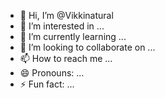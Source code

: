- 👋 Hi, I’m @Vikkinatural
- 👀 I’m interested in ...
- 🌱 I’m currently learning ...
- 💞️ I’m looking to collaborate on ...
- 📫 How to reach me ...
- 😄 Pronouns: ...
- ⚡ Fun fact: ...

<!---
Vikkinatural/Vikkinatural is a ✨ special ✨ repository because its `README.md` (this file) appears on your GitHub profile.
You can click the Preview link to take a look at your changes.
--->
